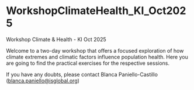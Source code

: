 # WorkshopClimateHealth_KI_Oct2025
Workshop Climate &amp; Health - KI Oct 2025

Welcome to a two-day workshop that offers a focused exploration of how climate extremes and climatic factors influence population health.
Here you are going to find the practical exercises for the respective sessions. 

If you have any doubts, please contact Blanca Paniello-Castillo (blanca.paniello@isglobal.org)
